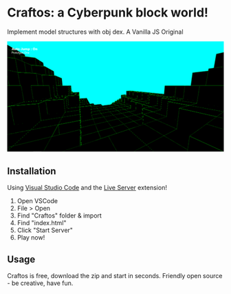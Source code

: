 # Craftos: a Cyberpunk block world!
Implement model structures with obj dex.
A Vanilla JS Original

![Gameplay Image](imgs/terrain_generation_vanilla_js.PNG)

## Installation
Using [Visual Studio Code](https://code.visualstudio.com/) and the [Live Server](https://marketplace.visualstudio.com/items?itemName=ritwickdey.LiveServer) 
extension! 
  1. Open VSCode
  2. File > Open
  3. Find "Craftos" folder & import
  4. Find "index.html"
  5. Click "Start Server"
  6. Play now!

## Usage
Craftos is free, download the zip and start in seconds.
Friendly open source - 
be creative, have fun. 
